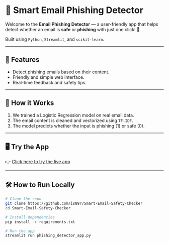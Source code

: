 # 📧 Smart Email Phishing Detector

Welcome to the **Email Phishing Detector** — a user-friendly app that helps detect whether an email is **safe** or **phishing** with just one click! 🚨

Built using `Python`, `Streamlit`, and `scikit-learn`.

---

## 🌟 Features

- Detect phishing emails based on their content.
- Friendly and simple web interface.
- Real-time feedback and safety tips.

---

## 🧠 How it Works

1. We trained a Logistic Regression model on real email data.
2. The email content is cleaned and vectorized using `TF-IDF`.
3. The model predicts whether the input is phishing (1) or safe (0).

---

## 🖥️ Try the App

👉 [Click here to try the live app](https://smart-email-safety-checker-c3qundguieytxedu66mgad.streamlit.app/)

---

## 🛠️ How to Run Locally

```bash
# Clone the repo
git clone https://github.com/is89r/Smart-Email-Safety-Checker
cd Smart-Email-Safety-Checker

# Install dependencies
pip install -r requirements.txt

# Run the app
streamlit run phishing_detector_app.py
